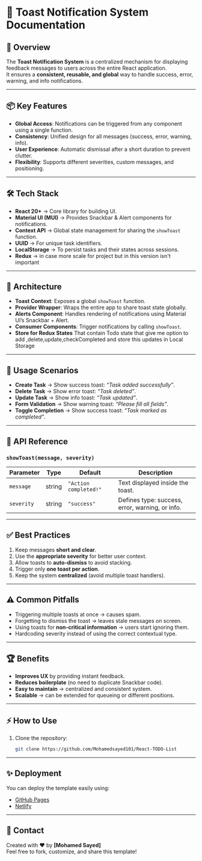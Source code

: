 # 📄 Toast Notification System Documentation

## 📘 Overview  
The **Toast Notification System** is a centralized mechanism for displaying feedback messages to users across the entire React application.  
It ensures a **consistent, reusable, and global** way to handle success, error, warning, and info notifications.  

---

## 📦 Key Features  
- **Global Access**: Notifications can be triggered from any component using a single function.  
- **Consistency**: Unified design for all messages (success, error, warning, info).  
- **User Experience**: Automatic dismissal after a short duration to prevent clutter.  
- **Flexibility**: Supports different severities, custom messages, and positioning.  

---

## 🛠️ Tech Stack  
- **React 20+** → Core library for building UI.  
- **Material UI (MUI)** → Provides Snackbar & Alert components for notifications.  
- **Context API** → Global state management for sharing the `showToast` function.  
- **UUID** → For unique task identifiers.  
- **LocalStorage** → To persist tasks and their states across sessions.  
- **Redux** -> in case more scale for project but in this version isn't important

---

## 📂 Architecture  
- **Toast Context**: Exposes a global `showToast` function.  
- **Provider Wrapper**: Wraps the entire app to share toast state globally.  
- **Alerts Component**: Handles rendering of notifications using Material UI’s Snackbar + Alert.  
- **Consumer Components**: Trigger notifications by calling `showToast`.  
- **Store for Redux States** That contain Todo state that give me option to add ,delete,update,checkCompleted and store this updates in Local Storage

---

## 🎯 Usage Scenarios  
- **Create Task** → Show success toast: *“Task added successfully”*.  
- **Delete Task** → Show error toast: *“Task deleted”*.  
- **Update Task** → Show info toast: *“Task updated”*.  
- **Form Validation** → Show warning toast: *“Please fill all fields”*.  
- **Toggle Completion** → Show success toast: *“Task marked as completed”*.  

---

## 🧩 API Reference  

### `showToast(message, severity)`  

| Parameter   | Type     | Default               | Description                                      |
|-------------|----------|-----------------------|--------------------------------------------------|
| `message`   | string   | `"Action completed!"` | Text displayed inside the toast.                 |
| `severity`  | string   | `"success"`           | Defines type: success, error, warning, or info.  |

---

## ✅ Best Practices  
1. Keep messages **short and clear**.  
2. Use the **appropriate severity** for better user context.  
3. Allow toasts to **auto-dismiss** to avoid stacking.  
4. Trigger only **one toast per action**.  
5. Keep the system **centralized** (avoid multiple toast handlers).  

---

## ⚠️ Common Pitfalls  
- Triggering multiple toasts at once → causes spam.  
- Forgetting to dismiss the toast → leaves stale messages on screen.  
- Using toasts for **non-critical information** → users start ignoring them.  
- Hardcoding severity instead of using the correct contextual type.  

---

## 🏆 Benefits  
- **Improves UX** by providing instant feedback.  
- **Reduces boilerplate** (no need to duplicate Snackbar code).  
- **Easy to maintain** → centralized and consistent system.  
- **Scalable** → can be extended for queueing or different positions.  

---

## ⚡ How to Use

1. Clone the repository:
   ```bash
   git clone https://github.com/Mohamedsayed101/React-TODO-List
   ```

---

## ✨ Deployment
You can deploy the template easily using:
- [GitHub Pages](https://mohamedsayed101.github.io/React-TODO-List/)  
- [Netlify](https://fanciful-chaja-1c439f.netlify.app/)  

---

## 📧 Contact
Created with ❤️ by **[Mohamed Sayed]**  
Feel free to fork, customize, and share this template!
